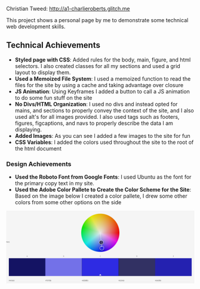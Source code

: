 Christian Tweed:
http://a1-charlieroberts.glitch.me

This project shows a personal page by me to demonstrate some technical web development skills.

## Technical Achievements
- **Styled page with CSS**: Added rules for the body, main, figure, and html selectors. I also created classes for all my sections and used a grid layout to display them.
- **Used a Memoized File System**: I used a memoized function to read the files for the site by using a cache and taking advantage over closure
- **JS Animation**: Using Keyframes I added a button to call a JS animation to do some fun stuff on the site
- **No Divs/HTML Organization**: I used no divs and instead opted for mains, and sections to properly convey the context of the site, and I also used alt's for all images provided. I also used tags such as footers, figures, figcaptions, and navs to properly describe the data I am displaying.
- **Added Images**: As you can see I added a few images to the site for fun
- **CSS Variables**: I added the colors used throughout the site to the root of the html document

### Design Achievements
- **Used the Roboto Font from Google Fonts**: I used Ubuntu as the font for the primary copy text in my site.
- **Used the Adobe Color Pallete to Create the Color Scheme for the Site**: Based on the image below I created a color pallete, I drew some other colors from some other options on the side

![Image of Color Wheel](https://raw.githubusercontent.com/TweedChristian/a1-gettingstarted/master/assets/colors.png)

